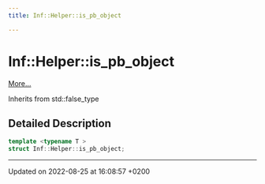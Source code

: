 ```yaml
---
title: Inf::Helper::is_pb_object

---
```


# Inf::Helper::is_pb_object



 [More...](#detailed-description)

Inherits from std::false_type

## Detailed Description

```cpp
template <typename T >
struct Inf::Helper::is_pb_object;
```

-------------------------------

Updated on 2022-08-25 at 16:08:57 +0200
